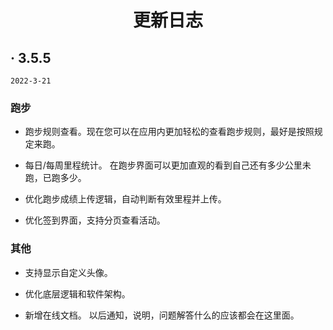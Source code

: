 <h1 align="center">更新日志</h1>


##  · 3.5.5

`2022-3-21`

### 跑步

- 跑步规则查看。现在您可以在应用内更加轻松的查看跑步规则，最好是按照规定来跑。

- 每日/每周里程统计。 在跑步界面可以更加直观的看到自己还有多少公里未跑，已跑多少。

- 优化跑步成绩上传逻辑，自动判断有效里程并上传。

- 优化签到界面，支持分页查看活动。

### 其他

- 支持显示自定义头像。

- 优化底层逻辑和软件架构。

- 新增在线文档。 以后通知，说明，问题解答什么的应该都会在这里面。